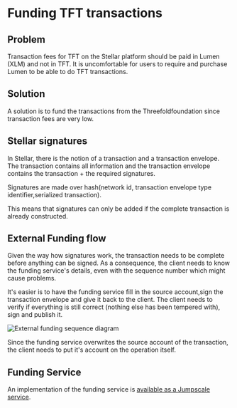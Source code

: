 # Funding TFT transactions

## Problem

Transaction fees for TFT on the Stellar platform should be paid in Lumen (XLM) and not in TFT.
It is uncomfortable for users to require and purchase Lumen to be able to do TFT transactions.

## Solution

A solution is to fund the transactions from the Threefoldfoundation since transaction fees are very low.

## Stellar signatures

In Stellar, there is the notion of a transaction and a transaction envelope. The transaction contains all information and the transaction envelope contains the transaction + the required signatures.

Signatures are made over hash(network id, transaction envelope type identifier,serialized transaction).

This means that signatures can only be added if the complete transaction is already constructed.

## External Funding flow

Given the way how signatures work, the transaction needs to be complete before anything can be signed. As a consequence, the client needs to know the funding service's details, even with the sequence number which might cause problems.

It's easier is to have the funding service fill in the source account,sign the transaction envelope and give it back to the client. The client needs to verify if everything is still correct (nothing else has been tempered with), sign and publish it.



![External funding sequence diagram](./externalfunding.png)

Since the funding service overwrites the source account of the transaction, the client needs to put it's account on the operation itself.

## Funding Service

An implementation of the funding service is [available as a Jumpscale service](../ThreeBotPackages/transactionfunding-service/readme.md).
